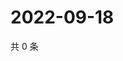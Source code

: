 # 2022-09-18

共 0 条

<!-- BEGIN WEIBO -->
<!-- 最后更新时间 Sun Sep 18 2022 17:16:59 GMT+0800 (China Standard Time) -->

<!-- END WEIBO -->

